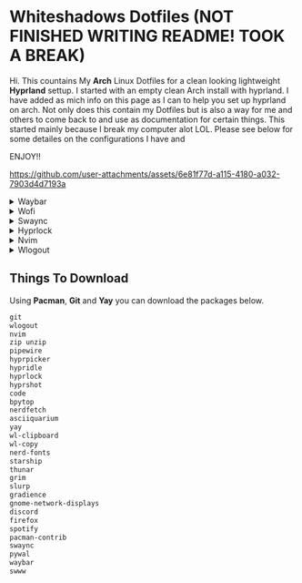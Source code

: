 # Whiteshadows Dotfiles (NOT FINISHED WRITING README! TOOK A BREAK)
Hi. This countains My **Arch** Linux Dotfiles for a clean looking lightweight **Hyprland** settup. I started with an empty clean Arch install with hyprland. I have added as mich info on this page as I can to help you set up hyprland on arch. Not only does this contain my Dotfiles but is also a way for me and others to come back to and use as documentation for certain things. This started mainly because I break my computer alot LOL. Please see below for some detailes on the configurations I have and 

ENJOY!!

https://github.com/user-attachments/assets/6e81f77d-a115-4180-a032-7903d4d7193a




<details>
  <summary>Waybar</summary>
  
  ![Waybar Screenshot](https://github.com/user-attachments/assets/10bbbd4b-08f3-475b-900d-ed6387c7f976)
  ![2025-01-04-030026_hyprshot](https://github.com/user-attachments/assets/31668572-b35d-4acb-8525-8cb0e5669101)
  ![2025-01-04-030055_hyprshot](https://github.com/user-attachments/assets/6d8b334b-6b9d-4d0c-b208-dbd52f262d1d)


</details>


<details>
  <summary>Wofi</summary>
  <img src="https://github.com/user-attachments/assets/ee3cddb2-3a8f-441c-bbb3-ef7970fe5836" width = "40%">

</details>

<details>
  <summary>Swaync</summary>
  <img src="https://github.com/user-attachments/assets/aa98078f-6a12-43ed-98c2-e73382523ba7" width = "40%">

</details>

<details>
  <summary>Hyprlock</summary>
  <img src="https://github.com/user-attachments/assets/4b0b89b2-b2bc-4078-9dfb-f68ae0dd8169" width = "60%">

</details>

<details>
  <summary>Nvim</summary>
  <img src="https://github.com/user-attachments/assets/31bace86-a486-4b96-9fa9-9369d2dfd99c" width = "60%">
</details>

<details>
  <summary>Wlogout</summary>
  <img src="https://github.com/user-attachments/assets/414e835d-0dce-44ff-9442-8245b86ba592" width = "60%">

</details>
















## Things To Download
Using **Pacman**, **Git** and **Yay** you can download the packages below.
```txt
git
wlogout
nvim
zip unzip
pipewire
hyprpicker
hypridle
hyprlock
hyprshot
code
bpytop
nerdfetch
asciiquarium
yay
wl-clipboard
wl-copy
nerd-fonts
starship
thunar
grim
slurp
gradience
gnome-network-displays
discord
firefox
spotify
pacman-contrib
swaync
pywal
waybar
swww
```

